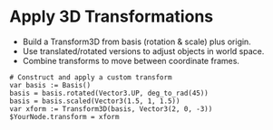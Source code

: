# Apply 3D Transformations

- Build a Transform3D from basis (rotation & scale) plus origin.
- Use translated/rotated versions to adjust objects in world space.
- Combine transforms to move between coordinate frames.

```gdscript
# Construct and apply a custom transform
var basis := Basis()
basis = basis.rotated(Vector3.UP, deg_to_rad(45))
basis = basis.scaled(Vector3(1.5, 1, 1.5))
var xform := Transform3D(basis, Vector3(2, 0, -3))
$YourNode.transform = xform
```
